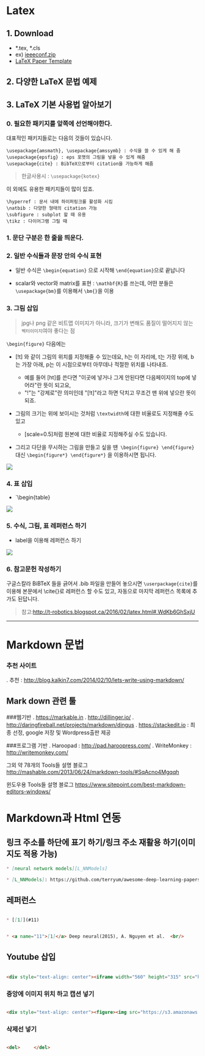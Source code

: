 # Latex

## 1. Download
- *.tex, *.cls
- ex) [ieeeconf.zip](http://ras.papercept.net/conferences/support/files/ieeeconf.zip)
- [LaTeX Paper Template](https://github.com/STOM-Group/LaTeX-Paper-Template)

## 2. 다양한 LaTeX 문법 예제

## 3. LaTeX 기본 사용법 알아보기

### 0. 필요한 패키지를 앞쪽에 선언해야한다.

대표적인 패키지들로는 다음의 것들이 있습니다.
```
\usepackage{amsmath}, \usepackage{amssymb} : 수식을 쓸 수 있게 해 줌
\usepackage{epsfig} : eps 포맷의 그림을 넣을 수 있게 해줌
\usepackage{cite} : BibTeX으로부터 citation을 가능하게 해줌
```

> 한글사용시 : `\usepackage{kotex}`

이 외에도 유용한 패키지들이 많이 있죠.
```
\hyperref : 문서 내에 하이퍼링크를 활성화 시킴
\natbib : 다양한 형태의 citation 가능
\subfigure : subplot 할 때 유용
\tikz : 다이어그램 그릴 때
```

### 1. 문단 구분은 한 줄을 띄운다.

### 2. 일반 수식들과 문장 안의 수식 표현

- 일반 수식은 `\begin{equation}` 으로 시작해 `\end{equation}`으로 끝납니다

- scalar와 vector와 matrix를 표현 : `\mathbf{R}`를 쓰는데, 어떤 분들은 `\usepackage{bm}`를 이용해서 `\bm{}`을 이용

### 3. 그림 삽입

> jpg나 png 같은 비트맵 이미지가 아니라, 크기가 변해도 품질이 떨어지지 않는 `벡터이미지`여야 좋다는 점


`\begin{figure}` 다음에는 

- [!t] 와 같이 그림의 위치를 지정해줄 수 있는데요, h는 이 자리에, t는 가장 위에, b는 가장 아래, p는 이 시점으로부터 아무데나 적절한 위치를 나타내죠. 
  - 예를 들어 [ht]를 쓴다면 "이곳에 넣거나 그게 안된다면 다음페이지의 top에 넣어라"란 뜻이 되고요, 
  - "!"는 "강제로"란 의미인데 "[!t]"라고 하면 닥치고 무조건 맨 위에 넣으란 뜻이 되죠. 

- 그림의 크기는 위에 보이시는 것처럼 `\textwidth`에 대한 비율로도 지정해줄 수도 있고 
  - [scale=0.5]처럼 원본에 대한 비율로 지정해주실 수도 있습니다.  
  
- 그리고 다단을 무시하는 그림을 만들고 싶을 땐` \begin{figure} \end{figure}` 대신  `\begin{figure*} \end{figure*}` 을 이용하시면 됩니다. 


![](https://2.bp.blogspot.com/-f6zRo4Zc6eM/VseO0OgPjJI/AAAAAAAAwr4/h_Atmf7zB6o/s1600/20160219_165311.png)

### 4. 표 삽입

- `\begin{table}

![](https://2.bp.blogspot.com/-aY7ZEPjG65I/VseTftWJilI/AAAAAAAAwsM/V-J-0F03Qdc/s1600/20160219_171257.png)



### 5. 수식, 그림, 표 레퍼런스 하기

- label을 이용해 레퍼런스 하기

![](https://4.bp.blogspot.com/-vM6Fmr2d7Pw/VseU5OnuRdI/AAAAAAAAwsY/Ill-wifXkh0/s400/20160219_171858.png)

### 6. 참고문헌 작성하기

구글스칼라 BiBTeX 들을 긁어서 .bib 파일을 만들어 놓으시면 `\userpackage{cite}`를 이용해 본문에서 \cite{}로 레퍼런스 할 수도 있고, 자동으로 마지막 레퍼런스 목록에 추가도 된답니다.

 > 참고:http://t-robotics.blogspot.ca/2016/02/latex.html#.WdKb6GhSxjU


--- 

# Markdown 문법


### 추천 사이트 
. 추천 : http://blog.kalkin7.com/2014/02/10/lets-write-using-markdown/

## Mark down 관련 툴

###웹기반
. https://markable.in
. http://dillinger.io/
. http://daringfireball.net/projects/markdown/dingus
. https://stackedit.io : 최종 선정, google 저장 및 Wordpress출판 제공



###프로그램 기반
. Haroopad : http://pad.haroopress.com/
. WriteMonkey : http://writemonkey.com/


그외 약 78개의 Tools들 설명 블로그
http://mashable.com/2013/06/24/markdown-tools/#SqAcno4Mgqqh

윈도우용 Tools들 설명 블로그
https://www.sitepoint.com/best-markdown-editors-windows/


# Markdown과 Html 연동

## 링크 주소를 하단에 표기 하기/링크 주소 재활용 하기(이미지도 적용 가능)
```markdown
* [neural network models][L_NNModels]

* [L_NNModels]: https://github.com/terryum/awesome-deep-learning-papers#network-models
```

## 레퍼런스 
```markdown

* [[1]](#11)


* <a name="11">[1]</a> Deep neural(2015), A. Nguyen et al.  <br/>
```

## Youtube 삽입 
```markdown

<div style="text-align: center"><iframe width="560" height="315" src="https://www.youtube.com/embed/H4V6NZLNu-c" frameborder="0" allowfullscreen></iframe> </div>
```

### 중앙에 이미지 위치 하고 캡션 넣기 
```markdown

<div style="text-align: center"><figure><img src="https://s3.amazonaws.com/www.terryum.io/images/DNNFooled.png"><figcaption>CNN can be easily fooled by manipulations [1]</figcaption></figure></div><br/>
```

### 삭제선 넣기 
```markdown

<del>     </del>
```

